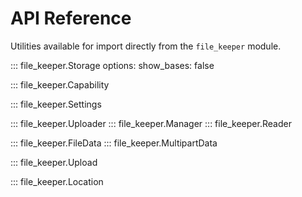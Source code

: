 # API Reference

Utilities available for import directly from the `file_keeper` module.

::: file_keeper.Storage
    options:
        show_bases: false

::: file_keeper.Capability

::: file_keeper.Settings

::: file_keeper.Uploader
::: file_keeper.Manager
::: file_keeper.Reader

::: file_keeper.FileData
::: file_keeper.MultipartData

::: file_keeper.Upload

::: file_keeper.Location

